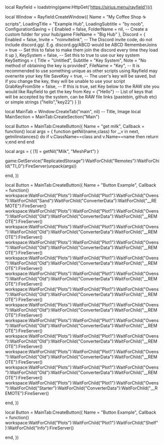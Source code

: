 local Rayfield = loadstring(game:HttpGet('https://sirius.menu/rayfield'))()

local Window = Rayfield:CreateWindow({
   Name = "My Coffee Shop ☕ scripts",
   LoadingTitle = "Example Hub",
   LoadingSubtitle = "by noob",
   ConfigurationSaving = {
      Enabled = false,
      FolderName = nil, -- Create a custom folder for your hub/game
      FileName = "Big Hub"
   },
   Discord = {
      Enabled = false,
      Invite = "noinvitelink", -- The Discord invite code, do not include discord.gg/. E.g. discord.gg/ABCD would be ABCD
      RememberJoins = true -- Set this to false to make them join the discord every time they load it up
   },
   KeySystem = false, -- Set this to true to use our key system
   KeySettings = {
      Title = "Untitled",
      Subtitle = "Key System",
      Note = "No method of obtaining the key is provided",
      FileName = "Key", -- It is recommended to use something unique as other scripts using Rayfield may overwrite your key file
      SaveKey = true, -- The user's key will be saved, but if you change the key, they will be unable to use your script
      GrabKeyFromSite = false, -- If this is true, set Key below to the RAW site you would like Rayfield to get the key from
      Key = {"Hello"} -- List of keys that will be accepted by the system, can be RAW file links (pastebin, github etc) or simple strings ("hello","key22")
   }
})

local MainTab = Window:CreateTab("main", nil) -- Title, Image
local MainSection = MainTab:CreateSection("Main")

local Button = MainTab:CreateButton({
   Name = "get milk",
   Callback = function()
       local args = {
function getNil(name,class) for _,v in next, getnilinstances() do if v.ClassName==class and v.Name==name then return v;end end end

local args = {
    [1] = getNil("Milk", "MeshPart")
}

game:GetService("ReplicatedStorage"):WaitForChild("Remotes"):WaitForChild("TI_0"):FireServer(unpack(args))

   end,
})

local Button = MainTab:CreateButton({
   Name = "Button Example",
   Callback = function()
workspace:WaitForChild("Plots"):WaitForChild("Plot1"):WaitForChild("Ovens"):WaitForChild("Sand"):WaitForChild("ConverterData"):WaitForChild("__REMOTE"):FireServer()
workspace:WaitForChild("Plots"):WaitForChild("Plot1"):WaitForChild("Ovens"):WaitForChild("Old"):WaitForChild("ConverterData"):WaitForChild("__REMOTE"):FireServer()
workspace:WaitForChild("Plots"):WaitForChild("Plot1"):WaitForChild("Ovens"):WaitForChild("Old"):WaitForChild("ConverterData"):WaitForChild("__REMOTE"):FireServer()
workspace:WaitForChild("Plots"):WaitForChild("Plot1"):WaitForChild("Ovens"):WaitForChild("Old"):WaitForChild("ConverterData"):WaitForChild("__REMOTE"):FireServer()
workspace:WaitForChild("Plots"):WaitForChild("Plot1"):WaitForChild("Ovens"):WaitForChild("Old"):WaitForChild("ConverterData"):WaitForChild("__REMOTE"):FireServer()
workspace:WaitForChild("Plots"):WaitForChild("Plot1"):WaitForChild("Ovens"):WaitForChild("Old"):WaitForChild("ConverterData"):WaitForChild("__REMOTE"):FireServer()
workspace:WaitForChild("Plots"):WaitForChild("Plot1"):WaitForChild("Ovens"):WaitForChild("Old"):WaitForChild("ConverterData"):WaitForChild("__REMOTE"):FireServer()
workspace:WaitForChild("Plots"):WaitForChild("Plot1"):WaitForChild("Ovens"):WaitForChild("Old"):WaitForChild("ConverterData"):WaitForChild("__REMOTE"):FireServer()
workspace:WaitForChild("Plots"):WaitForChild("Plot1"):WaitForChild("Ovens"):WaitForChild("Old"):WaitForChild("ConverterData"):WaitForChild("__REMOTE"):FireServer()
workspace:WaitForChild("Plots"):WaitForChild("Plot1"):WaitForChild("Ovens"):WaitForChild("Old"):WaitForChild("ConverterData"):WaitForChild("__REMOTE"):FireServer()
workspace:WaitForChild("Plots"):WaitForChild("Plot1"):WaitForChild("Ovens"):WaitForChild("Old"):WaitForChild("ConverterData"):WaitForChild("__REMOTE"):FireServer()
workspace:WaitForChild("Plots"):WaitForChild("Plot1"):WaitForChild("Ovens"):WaitForChild("Old"):WaitForChild("ConverterData"):WaitForChild("__REMOTE"):FireServer()
workspace:WaitForChild("Plots"):WaitForChild("Plot1"):WaitForChild("Ovens"):WaitForChild("Starter"):WaitForChild("ConverterData"):WaitForChild("__REMOTE"):FireServer()

   end,
})

local Button = MainTab:CreateButton({
   Name = "Button Example",
   Callback = function()
         workspace:WaitForChild("Plots"):WaitForChild("Plot1"):WaitForChild("Shelf"):WaitForChild("Info"):FireServer()

   end,
})
